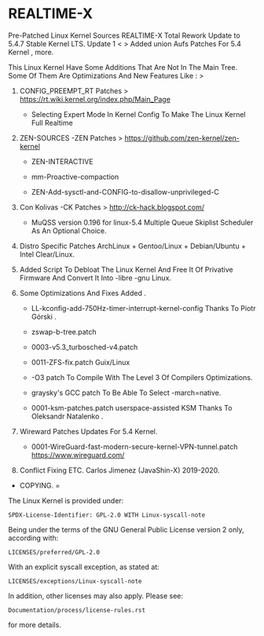 # REALTIME-X

Pre-Patched Linux Kernel Sources REALTIME-X
Total Rework Update to 5.4.7 Stable Kernel LTS.
Update 1 < > Added union Aufs Patches For 5.4 Kernel , more.


This Linux Kernel Have Some Additions That Are Not In The Main Tree.
Some Of Them Are Optimizations And New Features Like : >

1. CONFIG_PREEMPT_RT Patches > https://rt.wiki.kernel.org/index.php/Main_Page
   
   * Selecting Expert Mode In Kernel Config To Make The Linux Kernel Full Realtime

2. ZEN-SOURCES -ZEN Patches > https://github.com/zen-kernel/zen-kernel
   
   * ZEN-INTERACTIVE
   
   * mm-Proactive-compaction
   
   * ZEN-Add-sysctl-and-CONFIG-to-disallow-unprivileged-C 
   
3. Con Kolivas -CK Patches > http://ck-hack.blogspot.com/ 
   
   * MuQSS version 0.196 for linux-5.4 Multiple Queue Skiplist Scheduler As An Optional Choice.

4. Distro Specific Patches ArchLinux + Gentoo/Linux + Debian/Ubuntu + Intel Clear/Linux.

5. Added Script To Debloat The Linux Kernel And Free It Of Privative Firmware And Convert It Into -libre -gnu Linux.

6. Some Optimizations And Fixes Added .
  
   * LL-kconfig-add-750Hz-timer-interrupt-kernel-config Thanks To Piotr Górski .
  
   * zswap-b-tree.patch
  
   * 0003-v5.3_turbosched-v4.patch
  
   * 0011-ZFS-fix.patch Guix/Linux
  
   * -O3 patch To Compile With The Level 3 Of Compilers Optimizations.
  
   * graysky's GCC patch To Be Able To Select -march=native.
  
   * 0001-ksm-patches.patch userspace-assisted KSM Thanks To  Oleksandr Natalenko .

7. Wireward Patches Updates For 5.4 Kernel. 
   
   * 0001-WireGuard-fast-modern-secure-kernel-VPN-tunnel.patch
   https://www.wireguard.com/


8. Conflict Fixing ETC.
   Carlos Jimenez (JavaShin-X) 2019-2020.




 * COPYING. =

The Linux Kernel is provided under:

	SPDX-License-Identifier: GPL-2.0 WITH Linux-syscall-note

Being under the terms of the GNU General Public License version 2 only,
according with:

	LICENSES/preferred/GPL-2.0

With an explicit syscall exception, as stated at:

	LICENSES/exceptions/Linux-syscall-note

In addition, other licenses may also apply. Please see:

	Documentation/process/license-rules.rst

for more details.
